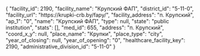 {
    "facility_id": 2190,
    "facility_name": "Крупский ФАП",
    "district_id": "5-11-0",
    "facility_url": "https:\/\/krupki-crb.by\/fapy\/",
    "facility_address": "п. Крупский",
    "ap_1": "0",
    "name": "Крупский ФАП",
    "type": null,
    "state": "public institution",
    "stats": [],
    "med_id": 655,
    "address": "п. Крупский",
    "coord_x_y": null,
    "place_name": "Крупки",
    "place_type": "city",
    "year_of_closing": null,
    "year_of_opening": "0",
    "healthcare_facility_key": 2190,
    "administrative_division_id": "5-11-0"
}